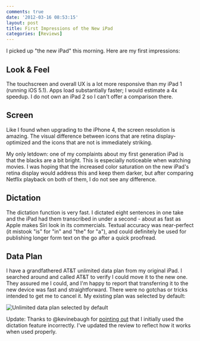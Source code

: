 ```yaml
---
comments: true
date: '2012-03-16 08:53:15'
layout: post
title: First Impressions of the New iPad
categories: [Reviews]
---
```


I picked up "the new iPad" this morning. Here are my first impressions:<!--more-->

## Look & Feel

The touchscreen and overall UX is a lot more responsive than my iPad 1 (running iOS 5.1). Apps load substantially faster; I would estimate a 4x speedup. I do not own an iPad 2 so I can't offer a comparison there.

## Screen

Like I found when upgrading to the iPhone 4, the screen resolution is amazing. The visual difference between icons that are retina display-optimized and the icons that are not is immediately striking.

My only letdown: one of my complaints about my first generation iPad is that the blacks are a bit bright. This is especially noticeable when watching movies. I was hoping that the increased color saturation on the new iPad's retina display would address this and keep them darker, but after comparing Netflix playback on both of them, I do not see any difference.

## Dictation

The dictation function is very fast. I dictated eight sentences in one take and the iPad had them transcribed in under a second - about as fast as Apple makes Siri look in its commercials. Textual accuracy was near-perfect (it mistook "is" for "in" and "the" for "a"), and could definitely be used for publishing longer form text on the go after a quick proofread.

## Data Plan

I have a grandfathered AT&T unlimited data plan from my original iPad. I searched around and called AT&T to verify I could move it to the new one. They assured me I could, and I'm happy to report that transferring it to the new device was fast and straightforward. There were no gotchas or tricks intended to get me to cancel it. My existing plan was selected by default:

![Unlimited data plan selected by default](http://robby-blog.s3.amazonaws.com/2012/first-impressions-of-the-new-ipad/unlimited-data.jpg)

Update:
Thanks to @kevinebaugh for [pointing out](https://twitter.com/kevinebaugh/status/180654166681718784) that I initially used the dictation feature incorrectly. I've updated the review to reflect how it works when used properly.
